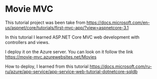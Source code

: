 # Movie MVC
This tutorial project was been take from https://docs.microsoft.com/en-us/aspnet/core/tutorials/first-mvc-app/?view=aspnetcore-3.1

In this tutorial I learned ASP.NET Core MVC web development with controllers and views.

I deploy it on the Azure server.
You can look on it follow the link https://movie-mvc.azurewebsites.net/Movies

How to deploy, I learned from this tutorial https://docs.microsoft.com/ru-ru/azure/app-service/app-service-web-tutorial-dotnetcore-sqldb

